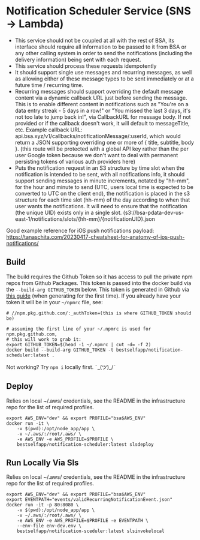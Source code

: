 # Notification Scheduler Service (SNS -> Lambda)

* This service should not be coupled at all with the rest of BSA, its interface should require all information to be passed to it from BSA or any other calling system in order to send the notifications (including the delivery information) being sent with each request.
* This service should process these requests idempotently
* It should support single use messages and recurring messages, as well as allowing either of these message types to be sent immediately or at a future time / recurring time.
* Recurring messages should support overriding the default message content via a dynamic callback URL just before sending the message. This is to enable different content in notifications such as "You're on a data entry streak - 5 days in a row!" or "You missed the last 3 days, it's not too late to jump back in!", via CallbackURL for message body. If not provided or if the callback doesn't work, it will default to messageTitle, etc. Example callback URL: api.bsa.xyz/v1/callbacks/notificationMessage/:userId, which would return a JSON supporting overriding one or more of { title, subtitle, body }. (this route will be protected with a global API key rather than the per user Google token because we don't want to deal with permanent persisting tokens of various auth providers here)
* Puts the notification request in an S3 structure by time slot when the notification is intended to be sent, with all notifications info, it should support sending messages in minute increments, notated by "hh-mm", for the hour and minute to send (UTC, users local time is expected to be converted to UTC on the client end), the notification is placed in the s3 structure for each time slot (hh-mm) of the day according to when that user wants the notifications. It will need to ensure that the notification (the unique UID) exists only in a single slot. (s3://bsa-pdata-dev-us-east-1/notifications/slots/{hh-mm}/{notificationUID}.json

Good example reference for iOS push notifications payload:
https://tanaschita.com/20230417-cheatsheet-for-anatomy-of-ios-push-notifications/

## Build

The build requires the Github Token so it has access to pull the private npm repos from Github Packages.  This token is passed into the docker build via the `--build-arg GITHUB_TOKEN` below.  This token is generated in Github via [this guide](https://docs.github.com/en/packages/working-with-a-github-packages-registry/working-with-the-npm-registry#authenticating-to-github-packages) (when generating for the first time).  If you already have your token it will be in your `~/npmrc` file, see:

```
# //npm.pkg.github.com/:_authToken=(this is where GITHUB_TOKEN should be)
```

```shell
# assuming the first line of your ~/.npmrc is used for npm.pkg.github.com,
# this will work to grab it:
export GITHUB_TOKEN=$(head -1 ~/.npmrc | cut -d= -f 2)
docker build --build-arg GITHUB_TOKEN -t bestselfapp/notification-scheduler:latest .
```

Not working?  Try `npm i` locally first. ¯\_(ツ)_/¯

## Deploy

Relies on local ~/.aws/ credentials, see the README in the infrastructure repo for the list of required profiles.

```shell
export AWS_ENV="dev" && export PROFILE="bsa$AWS_ENV"
docker run -it \
    -v $(pwd):/opt/node_app/app \
    -v ~/.aws/:/root/.aws/ \
    -e AWS_ENV -e AWS_PROFILE=$PROFILE \
    bestselfapp/notification-scheduler:latest slsdeploy
```

## Run Locally Via Sls

Relies on local ~/.aws/ credentials, see the README in the infrastructure repo for the list of required profiles.

```shell
export AWS_ENV="dev" && export PROFILE="bsa$AWS_ENV"
export EVENTPATH="events/validRecurringNotificationEvent.json"
docker run -it -p 80:8080 \
    -v $(pwd):/opt/node_app/app \
    -v ~/.aws/:/root/.aws/ \
    -e AWS_ENV -e AWS_PROFILE=$PROFILE -e EVENTPATH \
    --env-file env-dev.env \
    bestselfapp/notification-sceduler:latest slsinvokelocal
```

